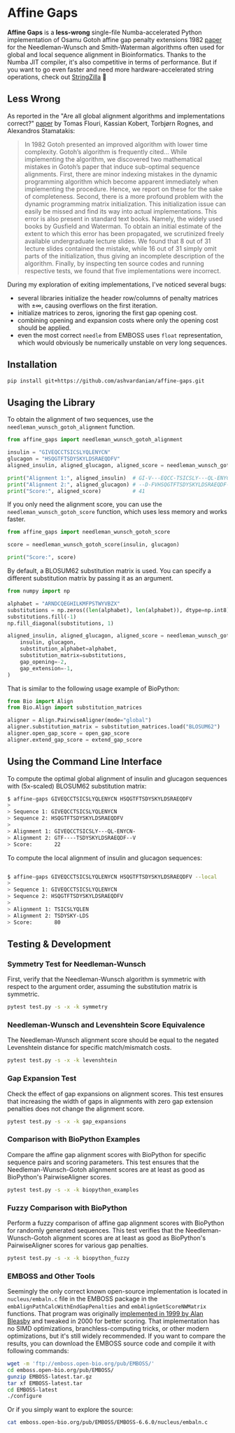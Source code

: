 # Affine Gaps

__Affine Gaps__ is a __less-wrong__ single-file Numba-accelerated Python implementation of Osamu Gotoh affine gap penalty extensions 1982 [paper](https://doc.aporc.org/attach/Course001Papers/gotoh1982.pdf) for the Needleman-Wunsch and Smith-Waterman algorithms often used for global and local sequence alignment in Bioinformatics.
Thanks to the Numba JIT compiler, it's also competitive in terms of performance.
But if you want to go even faster and need more hardware-accelerated string operations, check out [StringZilla](https://github.com/ashvardanian/stringzilla) 🦖

## Less Wrong

As reported in the "Are all global alignment algorithms and implementations correct?" [paper](https://www.biorxiv.org/content/10.1101/031500v1.full.pdf) by Tomas Flouri, Kassian Kobert, Torbjørn Rognes, and Alexandros Stamatakis:

> In 1982 Gotoh presented an improved algorithm with lower time complexity. 
> Gotoh’s algorithm is frequently cited...
> While implementing the algorithm, we discovered two mathematical mistakes in Gotoh’s paper that induce sub-optimal sequence alignments.
> First, there are minor indexing mistakes in the dynamic programming algorithm which become apparent immediately when implementing the procedure.
> Hence, we report on these for the sake of completeness.
> Second, there is a more profound problem with the dynamic programming matrix initialization.
> This initialization issue can easily be missed and find its way into actual implementations.
> This error is also present in standard text books.
> Namely, the widely used books by Gusfield and Waterman.
> To obtain an initial estimate of the extent to which this error has been propagated, we scrutinized freely available undergraduate lecture slides.
> We found that 8 out of 31 lecture slides contained the mistake, while 16 out of 31 simply omit parts of the initialization, thus giving an incomplete description of the algorithm.
> Finally, by inspecting ten source codes and running respective tests, we found that five implementations were incorrect.

During my exploration of exiting implementations, I've noticed several bugs:

- several libraries initialize the header row/columns of penalty matrices with ±∞, causing overflows on the first iteration.
- initialize matrices to zeros, ignoring the first gap opening cost.
- combining opening and expansion costs where only the opening cost should be applied.
- even the most correct `needle` from EMBOSS uses `float` representation, which would obviously be numerically unstable on very long sequences.

## Installation

```bash
pip install git+https://github.com/ashvardanian/affine-gaps.git
```

## Usaging the Library

To obtain the alignment of two sequences, use the `needleman_wunsch_gotoh_alignment` function.

```python
from affine_gaps import needleman_wunsch_gotoh_alignment

insulin = "GIVEQCCTSICSLYQLENYCN"
glucagon = "HSQGTFTSDYSKYLDSRAEQDFV"
aligned_insulin, aligned_glucagon, aligned_score = needleman_wunsch_gotoh_alignment(insulin, glucagon)

print("Alignment 1:", aligned_insulin)  # GI-V---EQCC-TSICSLY---QL-ENYCN-
print("Alignment 2:", aligned_glucagon) # --D-FVHSQGTFTSDYSKYLDSRAEQDF--V
print("Score:", aligned_score)          # 41
```

If you only need the alignment score, you can use the `needleman_wunsch_gotoh_score` function, which uses less memory and works faster.

```python
from affine_gaps import needleman_wunsch_gotoh_score

score = needleman_wunsch_gotoh_score(insulin, glucagon)

print("Score:", score)
```

By default, a BLOSUM62 substitution matrix is used.
You can specify a different substitution matrix by passing it as an argument.

```python
from numpy import np

alphabet = "ARNDCQEGHILKMFPSTWYVBZX"
substitutions = np.zeros((len(alphabet), len(alphabet)), dtype=np.int8)
substitutions.fill(-1)
np.fill_diagonal(substitutions, 1)

aligned_insulin, aligned_glucagon, aligned_score = needleman_wunsch_gotoh_alignment(
    insulin, glucagon,
    substitution_alphabet=alphabet,
    substitution_matrix=substitutions,
    gap_opening=-2,
    gap_extension=-1,
)
```

That is similar to the following usage example of BioPython:

```python
from Bio import Align
from Bio.Align import substitution_matrices

aligner = Align.PairwiseAligner(mode="global")
aligner.substitution_matrix = substitution_matrices.load("BLOSUM62")
aligner.open_gap_score = open_gap_score
aligner.extend_gap_score = extend_gap_score
```

## Using the Command Line Interface

To compute the optimal global alignment of insulin and glucagon sequences with (5x-scaled) BLOSUM62 substitution matrix:

```bash
$ affine-gaps GIVEQCCTSICSLYQLENYCN HSQGTFTSDYSKYLDSRAEQDFV
>
> Sequence 1: GIVEQCCTSICSLYQLENYCN
> Sequence 2: HSQGTFTSDYSKYLDSRAEQDFV
>
> Alignment 1: GIVEQCCTSICSLY---QL-ENYCN-
> Alignment 2: GTF----TSDYSKYLDSRAEQDF--V
> Score:       22
```

To compute the local alignment of insulin and glucagon sequences:

```bash

$ affine-gaps GIVEQCCTSICSLYQLENYCN HSQGTFTSDYSKYLDSRAEQDFV --local
> 
> Sequence 1: GIVEQCCTSICSLYQLENYCN
> Sequence 2: HSQGTFTSDYSKYLDSRAEQDFV
> 
> Alignment 1: TSICSLYQLEN
> Alignment 2: TSDYSKY-LDS
> Score:       80
```

## Testing & Development

### Symmetry Test for Needleman-Wunsch

First, verify that the Needleman-Wunsch algorithm is symmetric with respect to the argument order, assuming the substitution matrix is symmetric.

```bash
pytest test.py -s -x -k symmetry
```

### Needleman-Wunsch and Levenshtein Score Equivalence

The Needleman-Wunsch alignment score should be equal to the negated Levenshtein distance for specific match/mismatch costs.

```bash
pytest test.py -s -x -k levenshtein
```

### Gap Expansion Test

Check the effect of gap expansions on alignment scores. This test ensures that increasing the width of gaps in alignments with zero gap extension penalties does not change the alignment score.

```bash
pytest test.py -s -x -k gap_expansions
```

### Comparison with BioPython Examples

Compare the affine gap alignment scores with BioPython for specific sequence pairs and scoring parameters. This test ensures that the Needleman-Wunsch-Gotoh alignment scores are at least as good as BioPython's PairwiseAligner scores.

```bash
pytest test.py -s -x -k biopython_examples
```

### Fuzzy Comparison with BioPython

Perform a fuzzy comparison of affine gap alignment scores with BioPython for randomly generated sequences. This test verifies that the Needleman-Wunsch-Gotoh alignment scores are at least as good as BioPython's PairwiseAligner scores for various gap penalties.

```bash
pytest test.py -s -x -k biopython_fuzzy
```

### EMBOSS and Other Tools

Seemingly the only correct known open-source implementation is located in `nucleus/embaln.c` file in the EMBOSS package in the `embAlignPathCalcWithEndGapPenalties` and `embAlignGetScoreNWMatrix` functions.
That program was originally [implemented in 1999 by Alan Bleasby](https://www.bioinformatics.nl/cgi-bin/emboss/help/needle) and tweaked in 2000 for better scoring.
That implementation has no SIMD optimizations, branchless-computing tricks, or other modern optimizations, but it's still widely recommended.
If you want to compare the results, you can download the EMBOSS source code and compile it with following commands:

```bash
wget -m 'ftp://emboss.open-bio.org/pub/EMBOSS/'
cd emboss.open-bio.org/pub/EMBOSS/
gunzip EMBOSS-latest.tar.gz
tar xf EMBOSS-latest.tar
cd EMBOSS-latest
./configure
```

Or if you simply want to explore the source:

```bash
cat emboss.open-bio.org/pub/EMBOSS/EMBOSS-6.6.0/nucleus/embaln.c
```